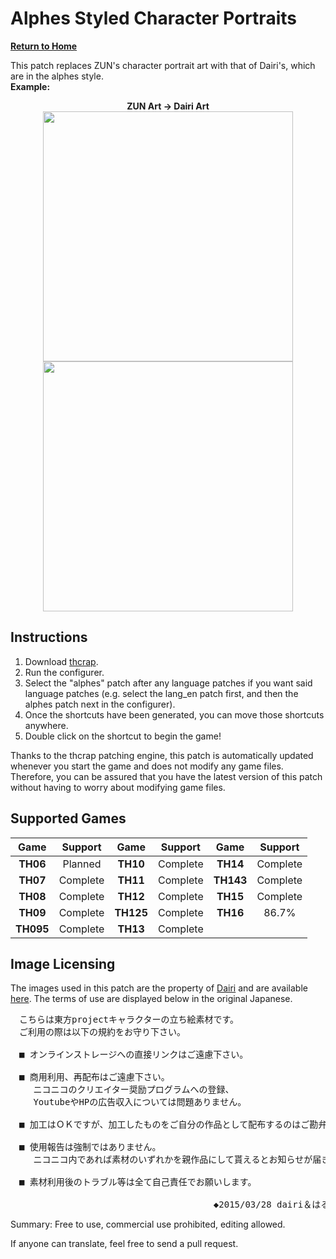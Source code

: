 # Alphes Styled Character Portraits

**[Return to Home](https://github.com/DTM9025/DTM)**

This patch replaces ZUN's character portrait art with that of Dairi's, which are in the alphes style.  
**Example:**
<p align="center">
  <b>ZUN Art -> Dairi Art</b><br>
  <img src="http://en.touhouwiki.net/images/e/e7/Th06Reimu.png" height="400"><img src="http://i.imgur.com/m62xDMO.png" height="400">
</p>

## Instructions
1. Download [thcrap](https://thpatch.net/wiki/Touhou_Patch_Center:Download).
2. Run the configurer.
3. Select the "alphes" patch after any language patches if you want said language patches (e.g. select the lang_en patch first, and then the alphes patch next in the configurer).
4. Once the shortcuts have been generated, you can move those shortcuts anywhere.
5. Double click on the shortcut to begin the game!

Thanks to the thcrap patching engine, this patch is automatically updated whenever you start the game and does not modify any game files.  Therefore, you can be assured that you have the latest version of this patch without having to worry about modifying game files.

## Supported Games

| Game      | Support  | Game      | Support  | Game      | Support  |  
|:---------:|:--------:|:---------:|:--------:|:---------:|:--------:|  
| **TH06**  | Planned  | **TH10**  | Complete | **TH14**  | Complete |  
| **TH07**  | Complete | **TH11**  | Complete | **TH143** | Complete |  
| **TH08**  | Complete | **TH12**  | Complete | **TH15**  | Complete |  
| **TH09**  | Complete | **TH125** | Complete | **TH16**  | 86.7%    |  
| **TH095** | Complete | **TH13**  | Complete |  

## Image Licensing
The images used in this patch are the property of [Dairi](http://www.pixiv.net/member.php?id=4920496) and are available [here](https://goo.gl/4KDHgg).  The terms of use are displayed below in the original Japanese.

<pre>
　こちらは東方projectキャラクターの立ち絵素材です。
　ご利用の際は以下の規約をお守り下さい。

　■ オンラインストレージへの直接リンクはご遠慮下さい。

　■ 商用利用、再配布はご遠慮下さい。
　　 ニコニコのクリエイター奨励プログラムへの登録、
　　 YoutubeやHPの広告収入については問題ありません。

　■ 加工はＯＫですが、加工したものをご自分の作品として配布するのはご勘弁下さい。

　■ 使用報告は強制ではありません。
　　 ニコニコ内であれば素材のいずれかを親作品にして貰えるとお知らせが届きますので、知らせて貰えると喜びます。

　■ 素材利用後のトラブル等は全て自己責任でお願いします。

　　　　　　　　　　　　　　　　　　　　　　  ◆2015/03/28 dairi＆はるか
</pre>

Summary: Free to use, commercial use prohibited, editing allowed.  

If anyone can translate, feel free to send a pull request.